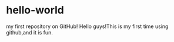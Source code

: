# hello-world
my first repository on GitHub!
Hello guys!This is my first time using github,and it is fun.
